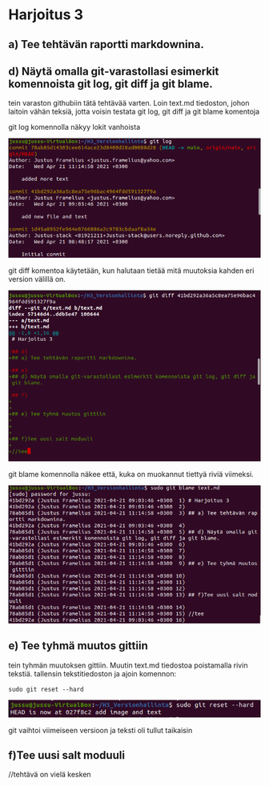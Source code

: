 # Harjoitus 3

## a) Tee tehtävän raportti markdownina.

## d) Näytä omalla git-varastollasi esimerkit komennoista git log, git diff ja git blame.

tein varaston githubiin tätä tehtävää varten. Loin text.md tiedoston, johon laitoin vähän teksiä, jotta voisin testata git log, git diff ja git blame komentoja

git log komennolla näkyy lokit vanhoista 

![kuva1](/images/kuva1.png)

git diff komentoa käytetään, kun halutaan tietää mitä muutoksia kahden eri version välillä on.

![kuva1](/images/kuva2.png)

git blame komennolla näkee että, kuka on muokannut tiettyä riviä viimeksi.

![kuva3](/images/kuva3.png)

## e) Tee tyhmä muutos gittiin

tein tyhmän muutoksen gittiin. Muutin text.md tiedostoa poistamalla rivin tekstiä. tallensin tekstitiedoston ja ajoin komennon:

	sudo git reset --hard

![kuva4](/images/kuva4.png)

git vaihtoi viimeiseen versioon ja teksti oli tullut taikaisin 

## f)Tee uusi salt moduuli

//tehtävä on vielä kesken

